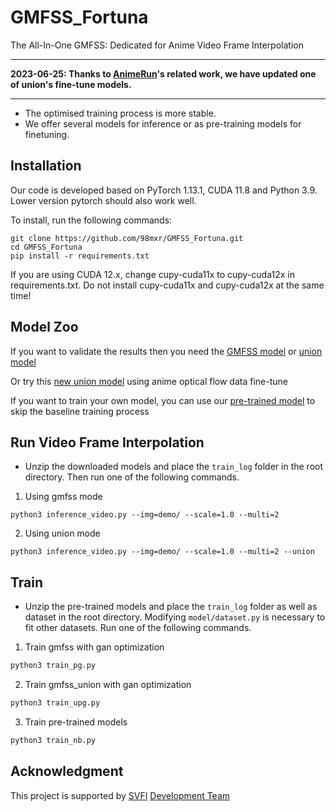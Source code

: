 # GMFSS_Fortuna

The All-In-One GMFSS: Dedicated for Anime Video Frame Interpolation

---

**2023-06-25: Thanks to [AnimeRun](https://github.com/lisiyao21/AnimeRun/)'s related work, we have updated one of union's fine-tune models.**

---

- The optimised training process is more stable.
- We offer several models for inference or as pre-training models for finetuning.

## Installation

Our code is developed based on PyTorch 1.13.1, CUDA 11.8 and Python 3.9. Lower version pytorch should also work well.

To install, run the following commands:

```
git clone https://github.com/98mxr/GMFSS_Fortuna.git
cd GMFSS_Fortuna
pip install -r requirements.txt
```

If you are using CUDA 12.x, change cupy-cuda11x to cupy-cuda12x in requirements.txt.
Do not install cupy-cuda11x and cupy-cuda12x at the same time!

## Model Zoo

If you want to validate the results then you need the [GMFSS model](https://drive.google.com/file/d/1BKz8UDAPEt713IVUSZSpzpfz_Fi2Tfd_/view?usp=sharing) or [union model](https://drive.google.com/file/d/1Mvd1GxkWf-DpfE9OPOtqRM9KNk20kLP3/view?usp=sharing)

Or try this [new union model](https://drive.google.com/file/d/1_03uH6IvetezZIaYZzacxuXu-R4TklVc/view?usp=drive_link) using anime optical flow data fine-tune

If you want to train your own model, you can use our [pre-trained model](https://drive.google.com/file/d/1y5Spgidahk12Q0MO-ZlSVLDMRQoj6FJI/view?usp=sharing) to skip the baseline training process

## Run Video Frame Interpolation

- Unzip the downloaded models and place the `train_log` folder in the root directory. Then run one of the following commands.

1. Using gmfss mode

```
python3 inference_video.py --img=demo/ --scale=1.0 --multi=2
```

2. Using union mode

```
python3 inference_video.py --img=demo/ --scale=1.0 --multi=2 --union
```

## Train

- Unzip the pre-trained models and place the `train_log` folder as well as dataset in the root directory. Modifying `model/dataset.py` is necessary to fit other datasets. Run one of the following commands.

1. Train gmfss with gan optimization

```sh
python3 train_pg.py
```

2. Train gmfss_union with gan optimization

```sh
python3 train_upg.py
```

3. Train pre-trained models

```sh
python3 train_nb.py
```

## Acknowledgment

This project is supported by [SVFI](https://steamcommunity.com/app/1692080) [Development Team](https://github.com/Justin62628/Squirrel-RIFE) 
